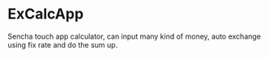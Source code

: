 # ExCalcApp
Sencha touch app calculator, can input many kind of money, auto exchange using fix rate and do the sum up.
